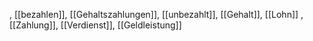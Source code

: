 , [[bezahlen]], [[Gehaltszahlungen]], [[unbezahlt]], [[Gehalt]], [[Lohn]]
, [[Zahlung]], [[Verdienst]], [[Geldleistung]]